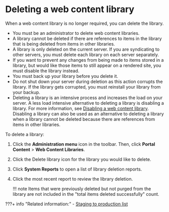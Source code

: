 # Deleting a web content library

When a web content library is no longer required, you can delete the library.

-   You must be an administrator to delete web content libraries.
-   A library cannot be deleted if there are references to items in the library that is being deleted from items in other libraries.
-   A library is only deleted on the current server. If you are syndicating to other servers, you must delete each library on each server separately.
-   If you want to prevent any changes from being made to items stored in a library, but would like those items to still appear on a rendered site, you must disable the library instead.
-   You must back up your library before you delete it.
-   Do not shut down your server during deletion as this action corrupts the library. If the library gets corrupted, you must reinstall your library from your backup.
-   Deleting a library is an intensive process and increases the load on your server. A less load intensive alternative to deleting a library is disabling a library. For more information, see [Disabling a web content library](wcm_config_wcmlibrary_disable.md). Disabling a library can also be used as an alternative to deleting a library when a library cannot be deleted because there are references from items in other libraries.

To delete a library:

1.  Click the **Administration menu** icon in the toolbar. Then, click **Portal Content** \> **Web Content Libraries**.

2.  Click the Delete library icon for the library you would like to delete.

3.  Click **System Reports** to open a list of library deletion reports.

4.  Click the most recent report to review the library deletion.

    !!! note
        Items that were previously deleted but not purged from the library are not included in the "total items deleted successfully" count.

<!--
**Parent topic:**[Managing web content libraries](../panel_help/wcm_admin_libraries.md) -->

???+ info "Related information:"
    - [Staging to production list](../../../../../deployment/manage/staging_to_production/overview_of_staging_to_prod/dep_stage_check.md)

